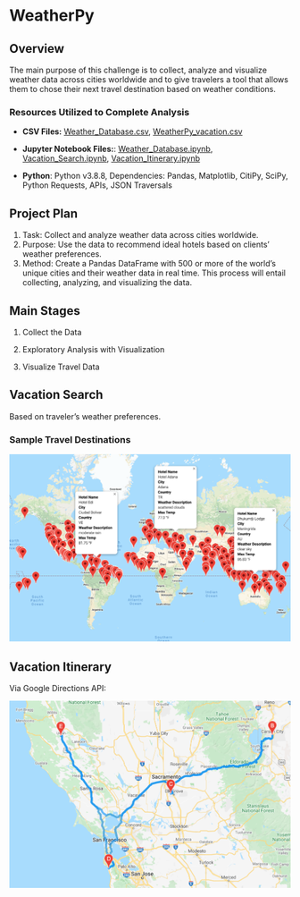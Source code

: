 # WeatherPy

## Overview

The main purpose of this challenge is to collect, analyze and visualize weather data across cities worldwide and to give travelers a tool that allows them to chose their next travel destination based on weather conditions.

### Resources Utilized to Complete Analysis
* **CSV Files:** 
[Weather_Database.csv](Weather_Database/WeatherPy_Database.csv), 
[WeatherPy_vacation.csv](Vacation_Search/WeatherPy_vacation.csv)
* **Jupyter Notebook Files:**:
[Weather_Database.ipynb](Weather_Database/Weather_Database.ipynb), 
[Vacation_Search.ipynb](Vacation_Search/Vacation_Search.ipynb),
[Vacation_Itinerary.ipynb](Vacation_Itinerary/Vacation_Itinerary.ipynb)

* **Python**: Python v3.8.8, Dependencies: Pandas, Matplotlib, CitiPy, SciPy, Python Requests, APIs, JSON Traversals

## Project Plan

1. Task: Collect and analyze weather data across cities worldwide.
2. Purpose: Use the data to recommend ideal hotels based on clients’ weather preferences.
3. Method: Create a Pandas DataFrame with 500 or more of the world’s unique cities and their weather data in real time. This process will entail collecting, analyzing, and visualizing the data.

## Main Stages

1. Collect the Data

2. Exploratory Analysis with Visualization

3. Visualize Travel Data


## Vacation Search
Based on traveler’s weather preferences.

### Sample Travel Destinations

![WeatherPy_vacation_map](Vacation_Search/WeatherPy_vacation_map.png)

## Vacation Itinerary 
Via Google Directions API:

![WeatherPy_travel_map](Vacation_Itinerary/WeatherPy_travel_map.png)
